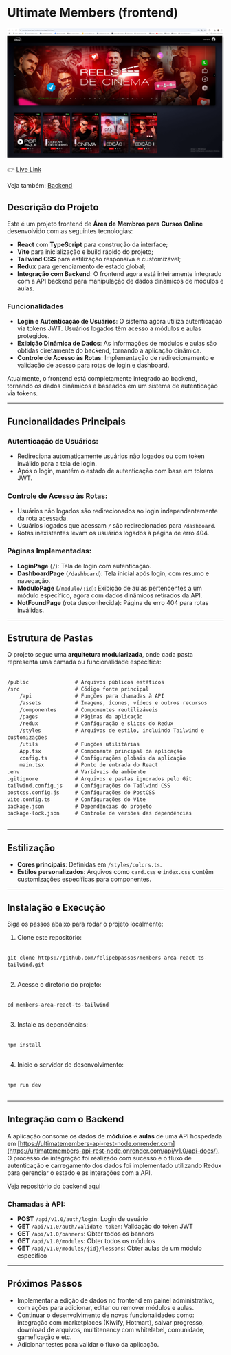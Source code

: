 # Ultimate Members (frontend)

![Interface da Aplicação](https://github.com/felipebpassos/felipebpassos/blob/main/print.png?raw=true)

👉 [Live Link](https://members-area-react-ts-tailwind.vercel.app/)

Veja também: [Backend](https://github.com/felipebpassos/ultimatemembers-api-rest-node)

## Descrição do Projeto

Este é um projeto frontend de **Área de Membros para Cursos Online** desenvolvido com as seguintes tecnologias:
- **React** com **TypeScript** para construção da interface;
- **Vite** para inicialização e build rápido do projeto;
- **Tailwind CSS** para estilização responsiva e customizável;
- **Redux** para gerenciamento de estado global;
- **Integração com Backend**: O frontend agora está inteiramente integrado com a API backend para manipulação de dados dinâmicos de módulos e aulas.

### Funcionalidades
- **Login e Autenticação de Usuários**: O sistema agora utiliza autenticação via tokens JWT. Usuários logados têm acesso a módulos e aulas protegidos.
- **Exibição Dinâmica de Dados**: As informações de módulos e aulas são obtidas diretamente do backend, tornando a aplicação dinâmica.
- **Controle de Acesso às Rotas**: Implementação de redirecionamento e validação de acesso para rotas de login e dashboard.
  
Atualmente, o frontend está completamente integrado ao backend, tornando os dados dinâmicos e baseados em um sistema de autenticação via tokens.

---

## Funcionalidades Principais

### Autenticação de Usuários:
- Redireciona automaticamente usuários não logados ou com token inválido para a tela de login.
- Após o login, mantém o estado de autenticação com base em tokens JWT.

### Controle de Acesso às Rotas:
- Usuários não logados são redirecionados ao login independentemente da rota acessada.
- Usuários logados que acessam `/` são redirecionados para `/dashboard`.
- Rotas inexistentes levam os usuários logados à página de erro 404.

### Páginas Implementadas:
- **LoginPage** (`/`): Tela de login com autenticação.
- **DashboardPage** (`/dashboard`): Tela inicial após login, com resumo e navegação.
- **ModuloPage** (`/modulo/:id`): Exibição de aulas pertencentes a um módulo específico, agora com dados dinâmicos retirados da API.
- **NotFoundPage** (rota desconhecida): Página de erro 404 para rotas inválidas.

---

## Estrutura de Pastas

O projeto segue uma **arquitetura modularizada**, onde cada pasta representa uma camada ou funcionalidade específica:

<pre>
<code>
/public               # Arquivos públicos estáticos
/src                  # Código fonte principal
	/api           	  # Funções para chamadas à API
	/assets        	  # Imagens, ícones, vídeos e outros recursos
	/componentes   	  # Componentes reutilizáveis
	/pages         	  # Páginas da aplicação
	/redux         	  # Configuração e slices do Redux
	/styles        	  # Arquivos de estilo, incluindo Tailwind e customizações
	/utils         	  # Funções utilitárias
	App.tsx        	  # Componente principal da aplicação
	config.ts      	  # Configurações globais da aplicação
	main.tsx       	  # Ponto de entrada do React
.env                  # Variáveis de ambiente
.gitignore            # Arquivos e pastas ignorados pelo Git
tailwind.config.js    # Configurações do Tailwind CSS
postcss.config.js     # Configurações do PostCSS
vite.config.ts        # Configurações do Vite
package.json          # Dependências do projeto
package-lock.json     # Controle de versões das dependências
</code>
</pre>

---

## Estilização

- **Cores principais**: Definidas em `/styles/colors.ts`.
- **Estilos personalizados**: Arquivos como `card.css` e `index.css` contêm customizações específicas para componentes.

---

## Instalação e Execução

Siga os passos abaixo para rodar o projeto localmente:

1. Clone este repositório:
   
<pre>
<code>
git clone https://github.com/felipebpassos/members-area-react-ts-tailwind.git
</code>
</pre>

2. Acesse o diretório do projeto:

<pre>
<code>
cd members-area-react-ts-tailwind
</code>
</pre>

3. Instale as dependências:

<pre>
<code>
npm install
</code>
</pre>

4. Inicie o servidor de desenvolvimento:

<pre>
<code>
npm run dev
</code>
</pre>

---

## Integração com o Backend

A aplicação consome os dados de **módulos** e **aulas** de uma API hospedada em [https://ultimatemembers-api-rest-node.onrender.com](https://ultimatemembers-api-rest-node.onrender.com/api/v1.0/api-docs/). O processo de integração foi realizado com sucesso e o fluxo de autenticação e carregamento dos dados foi implementado utilizando Redux para gerenciar o estado e as interações com a API.

Veja repositório do backend [aqui](https://github.com/felipebpassos/ultimatemembers-api-rest-node)

### Chamadas à API:

- **POST** `/api/v1.0/auth/login`: Login de usuário
- **GET** `/api/v1.0/auth/validate-token`: Validação do token JWT
- **GET** `/api/v1.0/banners`: Obter todos os banners
- **GET** `/api/v1.0/modules`: Obter todos os módulos
- **GET** `/api/v1.0/modules/{id}/lessons`: Obter aulas de um módulo específico

---

## Próximos Passos

- Implementar a edição de dados no frontend em painel administrativo, com ações para adicionar, editar ou remover módulos e aulas.
- Continuar o desenvolvimento de novas funcionalidades como: integração com marketplaces (Kiwify, Hotmart), salvar progresso, download de arquivos, multitenancy com whitelabel, comunidade, gameficação e etc.
- Adicionar testes para validar o fluxo da aplicação.
